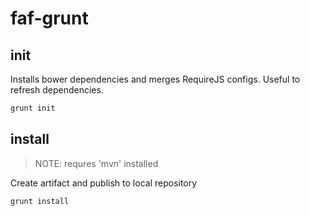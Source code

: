 faf-grunt
==================

## init
Installs bower dependencies and merges RequireJS configs. Useful to refresh dependencies.
```bash
grunt init
```

## install
>NOTE: requres 'mvn' installed

Create artifact and publish to local repository
```bash
grunt install
```
